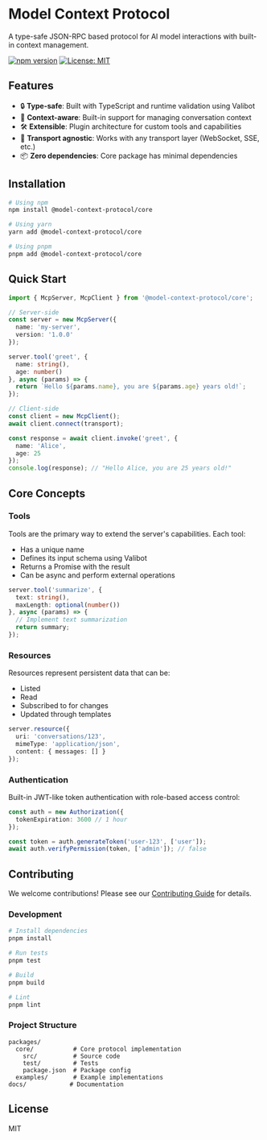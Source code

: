# Model Context Protocol

A type-safe JSON-RPC based protocol for AI model interactions with built-in context management.

[![npm version](https://badge.fury.io/js/%40model-context-protocol%2Fcore.svg)](https://badge.fury.io/js/%40model-context-protocol%2Fcore)
[![License: MIT](https://img.shields.io/badge/License-MIT-yellow.svg)](https://opensource.org/licenses/MIT)

## Features

- 🔒 **Type-safe**: Built with TypeScript and runtime validation using Valibot
- 🔄 **Context-aware**: Built-in support for managing conversation context
- 🛠️ **Extensible**: Plugin architecture for custom tools and capabilities
- 🚀 **Transport agnostic**: Works with any transport layer (WebSocket, SSE, etc.)
- 📦 **Zero dependencies**: Core package has minimal dependencies

## Installation

```bash
# Using npm
npm install @model-context-protocol/core

# Using yarn
yarn add @model-context-protocol/core

# Using pnpm
pnpm add @model-context-protocol/core
```

## Quick Start

```typescript
import { McpServer, McpClient } from '@model-context-protocol/core';

// Server-side
const server = new McpServer({
  name: 'my-server',
  version: '1.0.0'
});

server.tool('greet', {
  name: string(),
  age: number()
}, async (params) => {
  return `Hello ${params.name}, you are ${params.age} years old!`;
});

// Client-side
const client = new McpClient();
await client.connect(transport);

const response = await client.invoke('greet', {
  name: 'Alice',
  age: 25
});
console.log(response); // "Hello Alice, you are 25 years old!"
```

## Core Concepts

### Tools

Tools are the primary way to extend the server's capabilities. Each tool:
- Has a unique name
- Defines its input schema using Valibot
- Returns a Promise with the result
- Can be async and perform external operations

```typescript
server.tool('summarize', {
  text: string(),
  maxLength: optional(number())
}, async (params) => {
  // Implement text summarization
  return summary;
});
```

### Resources

Resources represent persistent data that can be:
- Listed
- Read
- Subscribed to for changes
- Updated through templates

```typescript
server.resource({
  uri: 'conversations/123',
  mimeType: 'application/json',
  content: { messages: [] }
});
```

### Authentication

Built-in JWT-like token authentication with role-based access control:

```typescript
const auth = new Authorization({
  tokenExpiration: 3600 // 1 hour
});

const token = auth.generateToken('user-123', ['user']);
await auth.verifyPermission(token, ['admin']); // false
```

## Contributing

We welcome contributions! Please see our [Contributing Guide](CONTRIBUTING.md) for details.

### Development

```bash
# Install dependencies
pnpm install

# Run tests
pnpm test

# Build
pnpm build

# Lint
pnpm lint
```

### Project Structure

```
packages/
  core/           # Core protocol implementation
    src/          # Source code
    test/         # Tests
    package.json  # Package config
  examples/       # Example implementations
docs/            # Documentation
```

## License

MIT 
